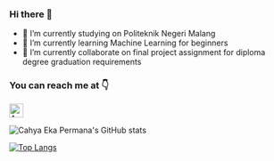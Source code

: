### Hi there 👋

- 🔭 I’m currently studying on Politeknik Negeri Malang
- 🌱 I’m currently learning Machine Learning for beginners
- 👯 I’m currently collaborate on final project assignment for diploma degree graduation requirements

### You can reach me at :point_down:

<p>
  <a href="https://www.linkedin.com/in/cahyaeka/">
    <img src="https://www.vectorlogo.zone/logos/linkedin/linkedin-icon.svg" alt="Angel Santiago Jaime Zavala's DEV Profile" height="25" width="25">
  </a>
</p>

![Cahya Eka Permana's GitHub stats](https://github-readme-stats.vercel.app/api?username=cahyaekapermana&show_icons=true&theme=radical)

[![Top Langs](https://github-readme-stats.vercel.app/api/top-langs/?username=cahyaekapermana)](https://github.com/cahyaekapermana)



